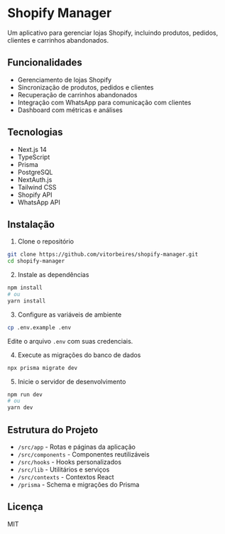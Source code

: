 # Shopify Manager

Um aplicativo para gerenciar lojas Shopify, incluindo produtos, pedidos, clientes e carrinhos abandonados.

## Funcionalidades

- Gerenciamento de lojas Shopify
- Sincronização de produtos, pedidos e clientes
- Recuperação de carrinhos abandonados
- Integração com WhatsApp para comunicação com clientes
- Dashboard com métricas e análises

## Tecnologias

- Next.js 14
- TypeScript
- Prisma
- PostgreSQL
- NextAuth.js
- Tailwind CSS
- Shopify API
- WhatsApp API

## Instalação

1. Clone o repositório
```bash
git clone https://github.com/vitorbeires/shopify-manager.git
cd shopify-manager
```

2. Instale as dependências
```bash
npm install
# ou
yarn install
```

3. Configure as variáveis de ambiente
```bash
cp .env.example .env
```
Edite o arquivo `.env` com suas credenciais.

4. Execute as migrações do banco de dados
```bash
npx prisma migrate dev
```

5. Inicie o servidor de desenvolvimento
```bash
npm run dev
# ou
yarn dev
```

## Estrutura do Projeto

- `/src/app` - Rotas e páginas da aplicação
- `/src/components` - Componentes reutilizáveis
- `/src/hooks` - Hooks personalizados
- `/src/lib` - Utilitários e serviços
- `/src/contexts` - Contextos React
- `/prisma` - Schema e migrações do Prisma

## Licença

MIT